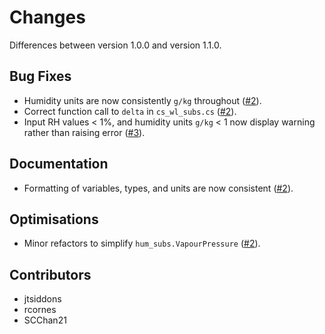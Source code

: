 # Changes

Differences between version 1.0.0 and version 1.1.0.

## Bug Fixes

* Humidity units are now consistently `g/kg` throughout ([#2](https://github.com/NOCSurfaceProcesses/AirSeaFluxCode/pull/2)).
* Correct function call to `delta` in `cs_wl_subs.cs` ([#2](https://github.com/NOCSurfaceProcesses/AirSeaFluxCode/pull/2)).
* Input RH values < 1%, and humidity units `g/kg` < 1 now display warning rather than raising error ([#3](https://github.com/NOCSurfaceProcesses/AirSeaFluxCode/pull/3)).

## Documentation

* Formatting of variables, types, and units are now consistent ([#2](https://github.com/NOCSurfaceProcesses/AirSeaFluxCode/pull/2)).

## Optimisations

* Minor refactors to simplify `hum_subs.VapourPressure` ([#2](https://github.com/NOCSurfaceProcesses/AirSeaFluxCode/pull/2)).

## Contributors

* jtsiddons
* rcornes
* SCChan21
